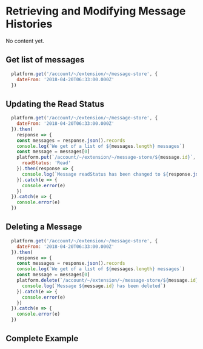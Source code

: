 # Retrieving and Modifying Message Histories

No content yet.

## Get list of messages

```javascript
  platform.get('/account/~/extension/~/message-store', {
    dateFrom: '2018-04-20T06:33:00.000Z'
  })
```

## Updating the Read Status

```javascript
  platform.get('/account/~/extension/~/message-store', {
    dateFrom: '2018-04-20T06:33:00.000Z'
  }).then(
    response => {
    const messages = response.json().records
    console.log(`We get of a list of ${messages.length} messages`)
    const message = messages[0]
    platform.put(`/account/~/extension/~/message-store/${message.id}`, {
      readStatus: 'Read'
    }).then(response => {
      console.log(`Message readStatus has been changed to ${response.json().readStatus}`)
    }).catch(e => {
      console.error(e)
    })
  }).catch(e => {
    console.error(e)
  })
```

## Deleting a Message

```javascript
  platform.get('/account/~/extension/~/message-store', {
    dateFrom: '2018-04-20T06:33:00.000Z'
  }).then(
    response => {
    const messages = response.json().records
    console.log(`We get of a list of ${messages.length} messages`)
    const message = messages[0]
    platform.delete(`/account/~/extension/~/message-store/${message.id}`).then(response => {
      console.log(`Message ${message.id} has been deleted`)
    }).catch(e => {
      console.error(e)
    })
  }).catch(e => {
    console.error(e)
  })
```

## Complete Example

```javascript
```